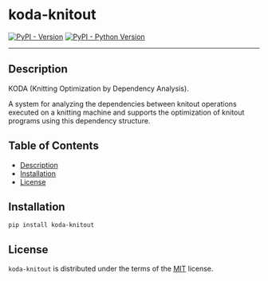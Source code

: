 # koda-knitout

[![PyPI - Version](https://img.shields.io/pypi/v/koda-knitout.svg)](https://pypi.org/project/koda-knitout)
[![PyPI - Python Version](https://img.shields.io/pypi/pyversions/koda-knitout.svg)](https://pypi.org/project/koda-knitout)

-----
## Description
KODA (Knitting Optimization by Dependency Analysis). 

A system for analyzing the dependencies between knitout operations executed on a knitting machine and supports the optimization of knitout programs using this dependency structure. 
## Table of Contents
- [Description](#description)
- [Installation](#installation)
- [License](#license)

## Installation

```console
pip install koda-knitout
```

## License

`koda-knitout` is distributed under the terms of the [MIT](https://spdx.org/licenses/MIT.html) license.
